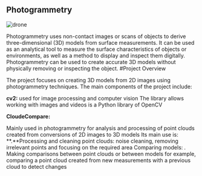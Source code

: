 ## Photogrammetry

![drone](https://github.com/user-attachments/assets/7c30efcc-6b22-4edc-9419-c85cec7e6086)

Photogrammetry uses non-contact images or scans of objects to derive three-dimensional (3D) models from surface measurements. It can be used as an analytical tool to measure the surface characteristics of objects or environments, as well as a method to display and inspect them digitally. Photogrammetry can be used to create accurate 3D models without physically removing or inspecting the object.
#Project Overview

The project focuses on creating 3D models from 2D images using photogrammetry techniques. The main components of the project include:


**cv2:**
used for image processing and computer vision The library allows working with images and videos is a Python library of OpenCV 

**CloudeCompare:**

Mainly used in photogrammetry for analysis and processing of point clouds created from conversions of 2D images to 3D models
Its main use is:
**.**Processing and cleaning point clouds: noise cleaning, removing irrelevant points and focusing on the required area
Comparing models:
*.* Making comparisons between point clouds or between models for example, comparing a point cloud created from new measurements with a previous cloud to detect changes

